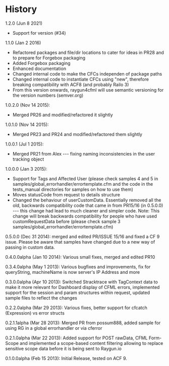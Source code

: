 History
=======

1.2.0 (Jun 8 2021)

- Support for version (#34)

1.1.0 (Jan 2 2016)

- Refactored packages and file/dir locations to cater for ideas in PR28 and to prepare for Forgebox packaging
- Added Forgebox packaging
- Enhanced documentation
- Changed internal code to make the CFCs independen of package paths
- Changed internal code to instantiate CFCs using "new", therefore breaking compatibility with ACF8 (and probably Railo 3)
- From this version onwards, raygun4cfml will use semantic versioning for the version numbers (semver.org)

1.0.2.0 (Nov 14 2015):

- Merged PR26 and modified/refactored it slightly

1.0.1.0 (Nov 14 2015):

- Merged PR23 and PR24 and modified/refactored them slightly

1.0.0.1 (Jul 1 2015):

- Merged PR21 from Alex --- fixing naming inconsistencies in the user tracking object

1.0.0.0 (Jan 3 2015): 

- Support for Tags and Affected User (please check samples 4 and 5 in samples/global_errorhandler/errortemplate.cfm and the code in the tests_manual directories for samples on how to use them)
- Moves statusCode from request to details structure
- Changed the behaviour of userCustomData. Essentially removed all the old, backwards compatibility code that came in from PR15/16 (in 0.5.0.0) --- this change had lead to much cleaner and simpler code. Note: This change will break backwards compatibility for people who have used customRequestData before (please check sample 3 samples/global_errorhandler/errortemplate.cfm)

0.5.0.0 (Dec 31 2014): merged and edited PR/ISSUE 15/16 and fixed a CF 9 issue. Please be aware that samples have changed due to a new way of passing in custom data.

0.4.0.0alpha (Jan 10 2014): Various small fixes, merged and edited PR10

0.3.4.0alpha (May 1 2013): Various bugfixes and improvements, fix for queryString, machineName is now server's IP Address and more

0.3.0.0alpha (Apr 10 2013): Switched Stracktrace with TagContext data to make it more relevant for Dashboard display of CFML errors, implemented support for the session and param structures within request, updated sample files to reflect the changes

0.2.2.0alpha (Mar 29 2013): Various fixes, better support for cfcatch (Expression) vs error structs

0.2.1.1alpha (Mar 28 2013): Merged PR from possum888, added sample for using RG in a global errorhandler or via cferror

0.2.1.0alpha (Mar 22 2013): Added support for POST rawData, CFML Form-Scope and implemented a scope-based content filtering allowing to replace sensitive scope data before it is being sent to Raygun.io

0.1.0.0alpha (Feb 15 2013): Initial Release, tested on ACF 9.
